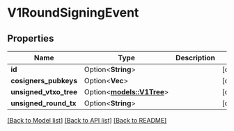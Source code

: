 # V1RoundSigningEvent

## Properties

| Name                   | Type                                    | Description | Notes      |
| ---------------------- | --------------------------------------- | ----------- | ---------- |
| **id**                 | Option<**String**>                      |             | [optional] |
| **cosigners_pubkeys**  | Option<**Vec<String>**>                 |             | [optional] |
| **unsigned_vtxo_tree** | Option<[**models::V1Tree**](v1Tree.md)> |             | [optional] |
| **unsigned_round_tx**  | Option<**String**>                      |             | [optional] |

[[Back to Model list]](../README.md#documentation-for-models) [[Back to API list]](../README.md#documentation-for-api-endpoints) [[Back to README]](../README.md)
